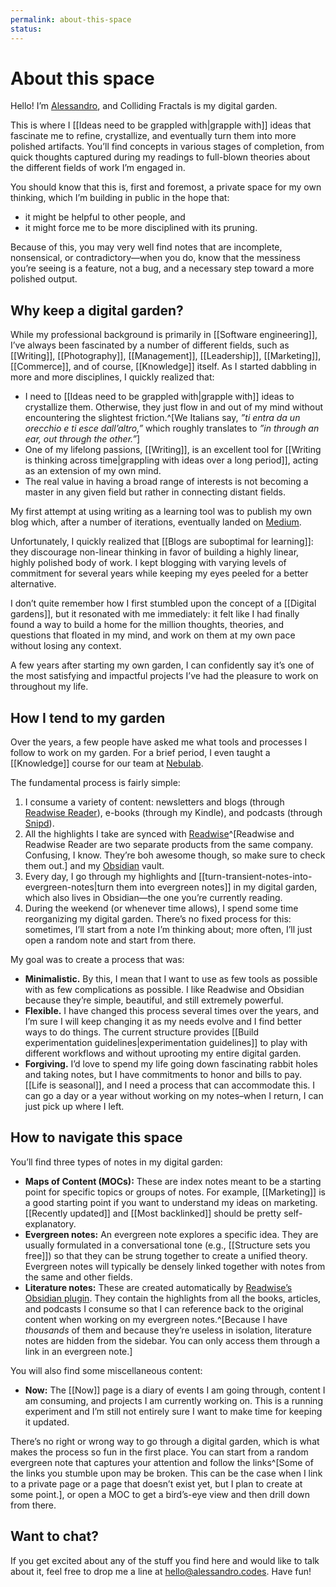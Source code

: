 ```yaml
---
permalink: about-this-space
status: 
---
```

# About this space

Hello! I’m [Alessandro](https://alessandro.codes), and Colliding Fractals is my digital garden.

This is where I [[Ideas need to be grappled with|grapple with]] ideas that fascinate me to refine, crystallize, and eventually turn them into more polished artifacts. You’ll find concepts in various stages of completion, from quick thoughts captured during my readings to full-blown theories about the different fields of work I’m engaged in.

You should know that this is, first and foremost, a private space for my own thinking, which I’m building in public in the hope that:

- it might be helpful to other people, and
- it might force me to be more disciplined with its pruning.

Because of this, you may very well find notes that are incomplete, nonsensical, or contradictory—when you do, know that the messiness you’re seeing is a feature, not a bug, and a necessary step toward a more polished output.

## Why keep a digital garden?

While my professional background is primarily in [[Software engineering]], I’ve always been fascinated by a number of different fields, such as [[Writing]], [[Photography]], [[Management]], [[Leadership]], [[Marketing]], [[Commerce]], and of course, [[Knowledge]] itself. As I started dabbling in more and more disciplines, I quickly realized that:

- I need to [[Ideas need to be grappled with|grapple with]] ideas to crystallize them. Otherwise, they just flow in and out of my mind without encountering the slightest friction.^[We Italians say, _”ti entra da un orecchio e ti esce dall’altro,”_ which roughly translates to _”in through an ear, out through the other.”_]
- One of my lifelong passions, [[Writing]], is an excellent tool for [[Writing is thinking across time|grappling with ideas over a long period]], acting as an extension of my own mind.
- The real value in having a broad range of interests is not becoming a master in any given field but rather in connecting distant fields.

My first attempt at using writing as a learning tool was to publish my own blog which, after a number of iterations, eventually landed on [Medium](https://medium.com/@aldesantis).

Unfortunately, I quickly realized that [[Blogs are suboptimal for learning]]: they discourage non-linear thinking in favor of building a highly linear, highly polished body of work. I kept blogging with varying levels of commitment for several years while keeping my eyes peeled for a better alternative.

I don’t quite remember how I first stumbled upon the concept of a [[Digital gardens]], but it resonated with me immediately: it felt like I had finally found a way to build a home for the million thoughts, theories, and questions that floated in my mind, and work on them at my own pace without losing any context.

A few years after starting my own garden, I can confidently say it’s one of the most satisfying and impactful projects I’ve had the pleasure to work on throughout my life.

## How I tend to my garden

Over the years, a few people have asked me what tools and processes I follow to work on my garden. For a brief period, I even taught a [[Knowledge]] course for our team at [Nebulab](https://nebulab.com).

The fundamental process is fairly simple:

1. I consume a variety of content: newsletters and blogs (through [Readwise Reader](https://readwise.io/read)), e-books (through my Kindle), and podcasts (through [Snipd](https://www.snipd.com/)).
2. All the highlights I take are synced with [Readwise](https://readwise.io)^[Readwise and Readwise Reader are two separate products from the same company. Confusing, I know. They’re boh awesome though, so make sure to check them out.] and my [Obsidian](https://obsidian.md) vault.
3. Every day, I go through my highlights and [[turn-transient-notes-into-evergreen-notes|turn them into evergreen notes]] in my digital garden, which also lives in Obsidian—the one you’re currently reading.
4. During the weekend (or whenever time allows), I spend some time reorganizing my digital garden. There’s no fixed process for this: sometimes, I’ll start from a note I’m thinking about; more often, I’ll just open a random note and start from there.

My goal was to create a process that was:

- **Minimalistic.** By this, I mean that I want to use as few tools as possible with as few complications as possible. I like Readwise and Obsidian because they’re simple, beautiful, and still extremely powerful.
- **Flexible.** I have changed this process several times over the years, and I’m sure I will keep changing it as my needs evolve and I find better ways to do things. The current structure provides [[Build experimentation guidelines|experimentation guidelines]] to play with different workflows and without uprooting my entire digital garden.
- **Forgiving.** I’d love to spend my life going down fascinating rabbit holes and taking notes, but I have commitments to honor and bills to pay. [[Life is seasonal]], and I need a process that can accommodate this. I can go a day or a year without working on my notes–when I return, I can just pick up where I left.

## How to navigate this space

You’ll find three types of notes in my digital garden:

- **Maps of Content (MOCs):** These are index notes meant to be a starting point for specific topics or groups of notes. For example, [[Marketing]] is a good starting point if you want to understand my ideas on marketing. [[Recently updated]] and [[Most backlinked]] should be pretty self-explanatory.
- **Evergreen notes:** An evergreen note explores a specific idea. They are usually formulated in a conversational tone (e.g., [[Structure sets you free]]) so that they can be strung together to create a unified theory. Evergreen notes will typically be densely linked together with notes from the same and other fields.
- **Literature notes:** These are created automatically by [Readwise’s Obsidian plugin](https://github.com/readwiseio/obsidian-readwise). They contain the highlights from all the books, articles, and podcasts I consume so that I can reference back to the original content when working on my evergreen notes.^[Because I have _thousands_ of them and because they’re useless in isolation, literature notes are hidden from the sidebar. You can only access them through a link in an evergreen note.]

You will also find some miscellaneous content:

- **Now:** The [[Now]] page is a diary of events I am going through, content I am consuming, and projects I am currently working on. This is a running experiment and I’m still not entirely sure I want to make time for keeping it updated.

There’s no right or wrong way to go through a digital garden, which is what makes the process so fun in the first place. You can start from a random evergreen note that captures your attention and follow the links^[Some of the links you stumble upon may be broken. This can be the case when I link to a private page or a page that doesn’t exist yet, but I plan to create at some point.], or open a MOC to get a bird’s-eye view and then drill down from there.

## Want to chat?

If you get excited about any of the stuff you find here and would like to talk about it, feel free to drop me a line at [hello@alessandro.codes](mailto:hello@alessandro.codes). Have fun!
